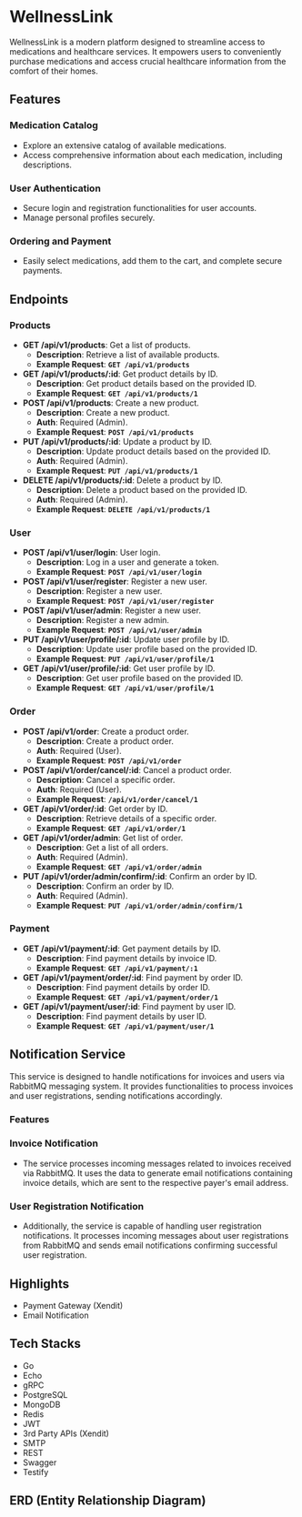 # WellnessLink

WellnessLink is a modern platform designed to streamline access to medications and healthcare services. It empowers users to conveniently purchase medications and access crucial healthcare information from the comfort of their homes.

## Features

### Medication Catalog

- Explore an extensive catalog of available medications.
- Access comprehensive information about each medication, including descriptions.

### User Authentication

- Secure login and registration functionalities for user accounts.
- Manage personal profiles securely.

### Ordering and Payment

- Easily select medications, add them to the cart, and complete secure payments.

## Endpoints

### Products

- **GET /api/v1/products**: Get a list of products.
    - **Description**: Retrieve a list of available products.
    - **Example Request**: **`GET /api/v1/products`**
- **GET /api/v1/products/:id**: Get product details by ID.
    - **Description**: Get product details based on the provided ID.
    - **Example Request**: **`GET /api/v1/products/1`**
- **POST /api/v1/products**: Create a new product.
    - **Description**: Create a new product.
    - **Auth**: Required (Admin).
    - **Example Request**: **`POST /api/v1/products`**
- **PUT /api/v1/products/:id**: Update a product by ID.
    - **Description**: Update product details based on the provided ID.
    - **Auth**: Required (Admin).
    - **Example Request**: **`PUT /api/v1/products/1`**
- **DELETE /api/v1/products/:id**: Delete a product by ID.
    - **Description**: Delete a product based on the provided ID.
    - **Auth**: Required (Admin).
    - **Example Request**: **`DELETE /api/v1/products/1`**

### User

- **POST /api/v1/user/login**: User login.
    - **Description**: Log in a user and generate a token.
    - **Example Request**: **`POST /api/v1/user/login`**
- **POST /api/v1/user/register**: Register a new user.
    - **Description**: Register a new user.
    - **Example Request**: **`POST /api/v1/user/register`**
- **POST /api/v1/user/admin**: Register a new user.
    - **Description**: Register a new admin.
    - **Example Request**: **`POST /api/v1/user/admin`**
- **PUT /api/v1/user/profile/:id**: Update user profile by ID.
    - **Description**: Update user profile based on the provided ID.
    - **Example Request**: **`PUT /api/v1/user/profile/1`**
- **GET /api/v1/user/profile/:id**: Get user profile by ID.
    - **Description**: Get user profile based on the provided ID.
    - **Example Request**: **`GET /api/v1/user/profile/1`**

### Order

- **POST /api/v1/order**: Create a product order.
    - **Description**: Create a product order.
    - **Auth**: Required (User).
    - **Example Request**: **`POST /api/v1/order`**
- **POST /api/v1/order/cancel/:id**: Cancel a product order.
    - **Description**: Cancel a specific order.
    - **Auth**: Required (User).
    - **Example Request**: **`/api/v1/order/cancel/1`**
- **GET /api/v1/order/:id**: Get order by ID.
    - **Description**: Retrieve details of a specific order.
    - **Example Request**: **`GET /api/v1/order/1`**
- **GET /api/v1/order/admin**: Get list of order.
    - **Description**: Get a list of all orders.
    - **Auth**: Required (Admin).
    - **Example Request**: **`GET /api/v1/order/admin`**
- **PUT /api/v1/order/admin/confirm/:id**: Confirm an order by ID.
    - **Description**: Confirm an order by ID.
    - **Auth**: Required (Admin).
    - **Example Request**: **`PUT /api/v1/order/admin/confirm/1`**

### Payment

- **GET /api/v1/payment/:id**: Get payment details by ID.
    - **Description**: Find payment details by invoice ID.
    - **Example Request**: **`GET /api/v1/payment/:1`**
- **GET /api/v1/payment/order/:id**: Find payment by order ID.
    - **Description**: Find payment details by order ID.
    - **Example Request**: **`GET /api/v1/payment/order/1`**
- **GET /api/v1/payment/user/:id**: Find payment by user ID.
    - **Description**: Find payment details by user ID.
    - **Example Request**: **`GET /api/v1/payment/user/1`**

## Notification Service

This service is designed to handle notifications for invoices and users via RabbitMQ messaging system. It provides functionalities to process invoices and user registrations, sending notifications accordingly.

### Features

### Invoice Notification

- The service processes incoming messages related to invoices received via RabbitMQ. It uses the data to generate email notifications containing invoice details, which are sent to the respective payer's email address.

### User Registration Notification

- Additionally, the service is capable of handling user registration notifications. It processes incoming messages about user registrations from RabbitMQ and sends email notifications confirming successful user registration.

## Highlights

- Payment Gateway (Xendit)
- Email Notification

## Tech Stacks

- Go
- Echo
- gRPC
- PostgreSQL
- MongoDB
- Redis
- JWT
- 3rd Party APIs (Xendit)
- SMTP
- REST
- Swagger
- Testify

## ERD (Entity Relationship Diagram)